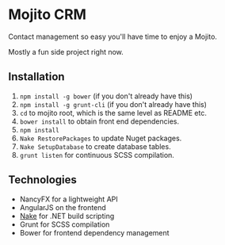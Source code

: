 # Mojito CRM 
Contact management so easy you'll have time to enjoy a Mojito. 

Mostly a fun side project right now. 

## Installation

1. `npm install -g bower` (if you don't already have this)
2. `npm install -g grunt-cli` (if you don't already have this)
2. `cd` to mojito root, which is the same level as README etc. 
3. `bower install` to obtain front end dependencies.
4. `npm install`
4. `Nake RestorePackages` to update Nuget packages.
5. `Nake SetupDatabase` to create database tables.
6. `grunt listen` for continuous SCSS compilation. 

## Technologies

- NancyFX for a lightweight API
- AngularJS on the frontend
- [Nake](https://github.com/yevhen/Nake) for .NET build scripting
- Grunt for SCSS compilation 
- Bower for frontend dependency management 
